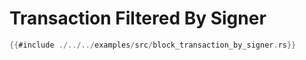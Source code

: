 # Transaction Filtered By Signer

```rs
{{#include ./../../examples/src/block_transaction_by_signer.rs}}
```
